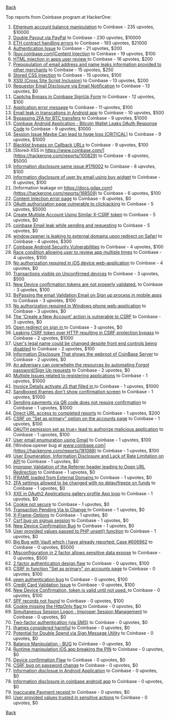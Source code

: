 [Back](../README.md)

Top reports from Coinbase program at HackerOne:

1. [Ethereum account balance manipulation](https://hackerone.com/reports/300748) to Coinbase - 235 upvotes, $10000
2. [Double Payout via PayPal](https://hackerone.com/reports/307239) to Coinbase - 230 upvotes, $10000
3. [ETH contract handling errors](https://hackerone.com/reports/328526) to Coinbase - 193 upvotes, $21000
4. [Authentication Issue](https://hackerone.com/reports/176979) to Coinbase - 21 upvotes, $200
5. [[buy.coinbase.com]Content Injection](https://hackerone.com/reports/218680) to Coinbase - 19 upvotes, $100
6. [HTML injection in apps user review ](https://hackerone.com/reports/104543) to Coinbase - 16 upvotes, $200
7. [Prepopulation of email address and name leaks information provided to other merchants](https://hackerone.com/reports/316290) to Coinbase - 15 upvotes, $250
8. [Stored CSS Injection](https://hackerone.com/reports/315865) to Coinbase - 15 upvotes, $100
9. [XSSI (Cross Site Script Inclusion)](https://hackerone.com/reports/118631) to Coinbase - 13 upvotes, $200
10. [Requestor Email Disclosure via Email Notification](https://hackerone.com/reports/202361) to Coinbase - 13 upvotes, $0
11. [Captcha Bypass in Coinbase SignUp Form](https://hackerone.com/reports/246801) to Coinbase - 12 upvotes, $100
12. [Application error message](https://hackerone.com/reports/147577) to Coinbase - 11 upvotes, $100
13. [Email leak in transcations in Android app](https://hackerone.com/reports/126376) to Coinbase - 10 upvotes, $500
14. [Bypassing 2FA for BTC transfers](https://hackerone.com/reports/10554) to Coinbase - 9 upvotes, $1000
15. [Coinbase Android Application - Bitcoin Wallet Leaks OAuth Response Code](https://hackerone.com/reports/5314) to Coinbase - 9 upvotes, $1000
16. [Session Issue Maybe Can lead to huge loss [CRITICAL]](https://hackerone.com/reports/112496) to Coinbase - 9 upvotes, $1000
17. [Blacklist bypass on Callback URLs](https://hackerone.com/reports/53004) to Coinbase - 9 upvotes, $100
18. [Stored-XSS in https://www.coinbase.com/](https://hackerone.com/reports/100829) to Coinbase - 8 upvotes, $5000
19. [Information disclosure same issue #176002](https://hackerone.com/reports/248599) to Coinbase - 8 upvotes, $100
20. [Information disclosure of user by email using buy widget](https://hackerone.com/reports/176002) to Coinbase - 6 upvotes, $100
21. [Information leakage on https://docs.gdax.com](https://hackerone.com/reports/168509) to Coinbase - 6 upvotes, $100
22. [Content Injection error page](https://hackerone.com/reports/148952) to Coinbase - 6 upvotes, $0
23. [OAuth authorization page vulnerable to clickjacking](https://hackerone.com/reports/65825) to Coinbase - 5 upvotes, $5000
24. [Create Multiple Account Using Similar X-CSRF token](https://hackerone.com/reports/155726) to Coinbase - 5 upvotes, $0
25. [coinbase Email leak while sending and requesting](https://hackerone.com/reports/168289) to Coinbase - 5 upvotes, $0
26. [window.opener is leaking to external domains upon redirect on Safari](https://hackerone.com/reports/160498) to Coinbase - 4 upvotes, $300
27. [Coinbase Android Security Vulnerabilities](https://hackerone.com/reports/5786) to Coinbase - 4 upvotes, $100
28. [Race condition allowing user to review app multiple times](https://hackerone.com/reports/106360) to Coinbase - 4 upvotes, $100
29. [No authorization required in iOS device web-application](https://hackerone.com/reports/148538) to Coinbase - 4 upvotes, $0
30. [Transactions visible on Unconfirmed devices](https://hackerone.com/reports/100186) to Coinbase - 3 upvotes, $500
31. [New Device confirmation tokens are not properly validated.](https://hackerone.com/reports/30238) to Coinbase - 3 upvotes, $100
32. [ByPassing the email Validation Email on Sign up process in mobile apps](https://hackerone.com/reports/57764) to Coinbase - 3 upvotes, $100
33. [No authorization required in Windows phone web-application](https://hackerone.com/reports/148537) to Coinbase - 3 upvotes, $0
34. [The 'Create a New Account' action is vulnerable to CSRF](https://hackerone.com/reports/109810) to Coinbase - 3 upvotes, $0
35. [Open redirect on sign in ](https://hackerone.com/reports/231760) to Coinbase - 3 upvotes, $0
36. [Leaking CSRF token over HTTP resulting in CSRF protection bypass](https://hackerone.com/reports/15412) to Coinbase - 2 upvotes, $1000
37. [User's legal name could be changed despite front end controls being disabled](https://hackerone.com/reports/131192) to Coinbase - 2 upvotes, $100
38. [Information Disclosure That shows the webroot of CoinBase Server](https://hackerone.com/reports/5073) to Coinbase - 2 upvotes, $0
39. [An adversary can overwhelm the resources by automating Forgot password/Sign Up requests](https://hackerone.com/reports/119605) to Coinbase - 2 upvotes, $0
40. [Multiple Issues related to registering applications](https://hackerone.com/reports/5933) to Coinbase - 1 upvotes, $1000
41. [Invoice Details activate JS that filled in ](https://hackerone.com/reports/21034) to Coinbase - 1 upvotes, $1000
42. [Sandboxed iframes don't show confirmation screen](https://hackerone.com/reports/54733) to Coinbase - 1 upvotes, $1000
43. [Sending payments via QR code does not require confirmation](https://hackerone.com/reports/126784) to Coinbase - 1 upvotes, $1000
44. [Direct URL access to completed reports](https://hackerone.com/reports/109815) to Coinbase - 1 upvotes, $200
45. [CSRF on "Set as primary" option on the accounts page](https://hackerone.com/reports/10563) to Coinbase - 1 upvotes, $100
46. [OAUTH pemission set as true= lead to authorize malicious application](https://hackerone.com/reports/87561) to Coinbase - 1 upvotes, $100
47. [User email enumuration using Gmail](https://hackerone.com/reports/90308) to Coinbase - 1 upvotes, $100
48. [Window.opener bug at www.coinbase.com](https://hackerone.com/reports/181088) to Coinbase - 1 upvotes, $100
49. [User Enumeration, Information Disclosure and Lack of Rate Limitation on API](https://hackerone.com/reports/5200) to Coinbase - 1 upvotes, $0
50. [Improper Validation of the Referrer header leading to Open URL Redirection](https://hackerone.com/reports/5199) to Coinbase - 1 upvotes, $0
51. [IFRAME loaded from External Domains  ](https://hackerone.com/reports/5205) to Coinbase - 1 upvotes, $0
52. [2FA settings allowed to be changed with no delay/freeze on funds](https://hackerone.com/reports/16696) to Coinbase - 1 upvotes, $0
53. [XXE in OAuth2 Applications gallery profile App logo](https://hackerone.com/reports/104620) to Coinbase - 1 upvotes, $0
54. [Cookie not secure](https://hackerone.com/reports/140742) to Coinbase - 1 upvotes, $0
55. [Transaction Pending Via  Ip Change ](https://hackerone.com/reports/143541) to Coinbase - 1 upvotes, $0
56. [X-Frame-Options](https://hackerone.com/reports/237071) to Coinbase - 1 upvotes, $0
57. [Csrf bug on signup session](https://hackerone.com/reports/230428) to Coinbase - 1 upvotes, $0
58. [New Device Confirmation Bug](https://hackerone.com/reports/266288) to Coinbase - 1 upvotes, $0
59. [User provided values passed to PHP unset() function](https://hackerone.com/reports/292500) to Coinbase - 1 upvotes, $0
60. [Big Bug with Vault which i have already reported: Case #606962](https://hackerone.com/reports/65084) to Coinbase - 0 upvotes, $5000
61. [Misconfiguration in 2 factor allows sensitive data expose](https://hackerone.com/reports/119129) to Coinbase - 0 upvotes, $500
62. [2 factor authentication design flaw](https://hackerone.com/reports/7369) to Coinbase - 0 upvotes, $100
63. [CSRF in function "Set as primary" on  accounts page](https://hackerone.com/reports/10829) to Coinbase - 0 upvotes, $100
64. [open authentication bug](https://hackerone.com/reports/48065) to Coinbase - 0 upvotes, $100
65. [Credit Card Validation Issue](https://hackerone.com/reports/29234) to Coinbase - 0 upvotes, $100
66. [New Device Confirmation, token is valid until not used. ](https://hackerone.com/reports/36594) to Coinbase - 0 upvotes, $100
67. [SPF records not found](https://hackerone.com/reports/92740) to Coinbase - 0 upvotes, $100
68. [ Cookie missing the HttpOnly flag  ](https://hackerone.com/reports/5204) to Coinbase - 0 upvotes, $0
69. [Simultaneous Session Logon : Improper Session Management](https://hackerone.com/reports/11722) to Coinbase - 0 upvotes, $0
70. [Two-factor authentication (via SMS)](https://hackerone.com/reports/66223) to Coinbase - 0 upvotes, $0
71. [iframes considered harmful](https://hackerone.com/reports/55827) to Coinbase - 0 upvotes, $0
72. [Potential for Double Spend via Sign Message Utility](https://hackerone.com/reports/106315) to Coinbase - 0 upvotes, $0
73. [Balance Manipulation - BUG](https://hackerone.com/reports/94925) to Coinbase - 0 upvotes, $0
74. [Runtime manipulation iOS app breaking the PIN](https://hackerone.com/reports/80512) to Coinbase - 0 upvotes, $0
75. [Device confirmation Flaw](https://hackerone.com/reports/254869) to Coinbase - 0 upvotes, $0
76. [CSRF bug on password change](https://hackerone.com/reports/230436) to Coinbase - 0 upvotes, $0
77. [Information disclosue in Android Application](https://hackerone.com/reports/201855) to Coinbase - 0 upvotes, $0
78. [ Information disclosure in coinbase android app](https://hackerone.com/reports/192197) to Coinbase - 0 upvotes, $0
79. [Inaccurate Payment receipt ](https://hackerone.com/reports/121417) to Coinbase - 0 upvotes, $0
80. [User provided values trusted in sensitive actions](https://hackerone.com/reports/327867) to Coinbase - 0 upvotes, $0


[Back](../README.md)